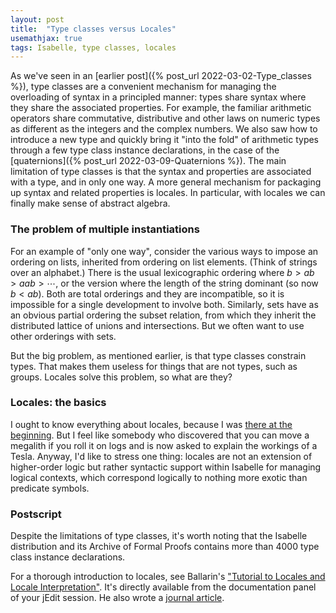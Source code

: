 ```yaml
---
layout: post
title:  "Type classes versus Locales"
usemathjax: true 
tags: Isabelle, type classes, locales
---
```


As we've seen in an [earlier post]({% post_url 2022-03-02-Type_classes %}), type classes are a convenient mechanism for managing the overloading of syntax in a principled manner: types share syntax where they share the associated properties. For example, the familiar arithmetic operators share commutative, distributive and other laws on numeric types as different as the integers and the complex numbers. 
We also saw how to introduce a new type and quickly bring it "into the fold" of arithmetic types through a few type class instance declarations, in the case of the [quaternions]({% post_url 2022-03-09-Quaternions %}).
The main limitation of type classes is that the syntax and properties are associated with a type, and in only one way. A more general mechanism for packaging up syntax and related properties is locales. In particular, with locales we can finally make sense of abstract algebra.

### The problem of multiple instantiations

For an example of "only one way", consider the various ways to impose an ordering on lists, inherited from ordering on list elements. (Think of strings over an alphabet.)
There is the usual lexicographic ordering where $b > ab > aab > \cdots$, or the version where the length of the string dominant (so now $b < ab$). Both are total orderings
and they are incompatible, so it is impossible for a single development to involve both.
Similarly, sets have as an obvious partial ordering the subset relation, from which they inherit the distributed lattice of unions and intersections. But we often want to use other orderings with sets.

But the big problem, as mentioned earlier, is that type classes constrain types. That makes them useless for things that are not types, such as groups.
Locales solve this problem, so what are they?

### Locales: the basics

I ought to know everything about locales, because I was [there at the beginning](https://www.cl.cam.ac.uk/~lp15/papers/Isabelle/Locales-TPHOLs99.pdf).
But I feel like somebody who discovered that you can move a megalith if you roll it on logs and is now asked to explain the workings of a Tesla.
Anyway, I'd like to stress one thing: locales are not an extension of higher-order logic but rather syntactic support within Isabelle for managing logical contexts, which correspond logically to nothing more exotic than predicate symbols.


### Postscript

Despite the limitations of type classes, it's worth noting that the Isabelle distribution and its Archive of Formal Proofs contains more than 4000 type class instance declarations.

For a thorough introduction to locales, see Ballarin's ["Tutorial to Locales and Locale Interpretation"](https://isabelle.in.tum.de/dist/Isabelle/doc/locales.pdf).
It's directly available from the documentation panel of your jEdit session.
He also wrote a [journal article](https://link.springer.com/article/10.1007/s10817-013-9284-7).

